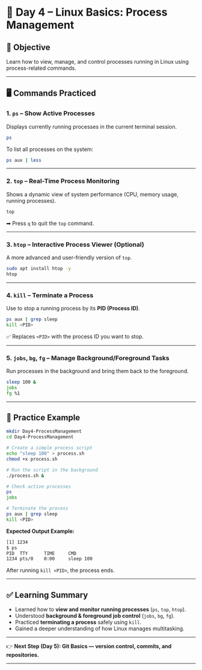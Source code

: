# 📘 Day 4 – Linux Basics: Process Management

## 🎯 Objective

Learn how to view, manage, and control processes running in Linux using process-related commands.

---

## 🖥 Commands Practiced

### 1. **`ps`** – Show Active Processes

Displays currently running processes in the current terminal session.

```bash
ps
```

To list all processes on the system:

```bash
ps aux | less
```

---

### 2. **`top`** – Real-Time Process Monitoring

Shows a dynamic view of system performance (CPU, memory usage, running processes).

```bash
top
```

➡ Press `q` to quit the `top` command.

---

### 3. **`htop`** – Interactive Process Viewer (Optional)

A more advanced and user-friendly version of `top`.

```bash
sudo apt install htop -y
htop
```

---

### 4. **`kill`** – Terminate a Process

Use to stop a running process by its **PID (Process ID)**.

```bash
ps aux | grep sleep
kill <PID>
```

✅ Replaces `<PID>` with the process ID you want to stop.

---

### 5. **`jobs`, `bg`, `fg`** – Manage Background/Foreground Tasks

Run processes in the background and bring them back to the foreground.

```bash
sleep 100 &
jobs
fg %1
```

---

## 📂 Practice Example

```bash
mkdir Day4-ProcessManagement
cd Day4-ProcessManagement

# Create a simple process script
echo "sleep 100" > process.sh
chmod +x process.sh

# Run the script in the background
./process.sh &

# Check active processes
ps
jobs

# Terminate the process
ps aux | grep sleep
kill <PID>
```

**Expected Output Example:**

```bash
[1] 1234
$ ps
PID  TTY      TIME     CMD
1234 pts/0    0:00     sleep 100
```

After running `kill <PID>`, the process ends.

---

## ✅ Learning Summary

* Learned how to **view and monitor running processes** (`ps`, `top`, `htop`).
* Understood **background & foreground job control** (`jobs`, `bg`, `fg`).
* Practiced **terminating a process** safely using `kill`.
* Gained a deeper understanding of how Linux manages multitasking.

---

👉 **Next Step (Day 5): Git Basics — version control, commits, and repositories.**

---
